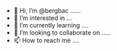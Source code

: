 - 👋 Hi, I’m @bergbac ......
- 👀 I’m interested in ...
- 🌱 I’m currently learning ....
- 💞️ I’m looking to collaborate on .....
- 📫 How to reach me ....

<!---
bergbac/bergbac is a ✨ special ✨ repository because its `README.md` (this file) appears on your GitHub profile.
You can click the Preview link to take a look at your changes.
--->
